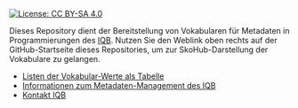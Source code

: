 [![License: CC BY-SA 4.0](https://img.shields.io/badge/License-CC%20BY--SA%204.0-lightgrey.svg)](https://creativecommons.org/licenses/by-sa/4.0/)

Dieses Repository dient der Bereitstellung von Vokabularen für Metadaten in Programmierungen des [IQB](https://www.iqb.hu-berlin.de). Nutzen Sie den Weblink oben rechts auf der GitHub-Startseite dieses Repositories, um zur SkoHub-Darstellung der Vokabulare zu gelangen.

* [Listen der Vokabular-Werte als Tabelle](csv)
* [Informationen zum Metadaten-Management des IQB](https://iqb-vocabs.github.io)
* [Kontakt IQB](mailto:iqb-tbadev@hu-berlin.de)


